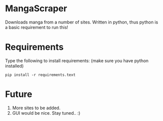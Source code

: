 # MangaScraper
Downloads manga from a number of sites.
Written in python, thus python is a basic requirement to run this!
# Requirements
Type the following to install requirements: (make sure you have python installed)

`pip install -r requirements.text` 

# Future
1) More sites to be added.
2) GUI would be nice.
Stay tuned.. :)
